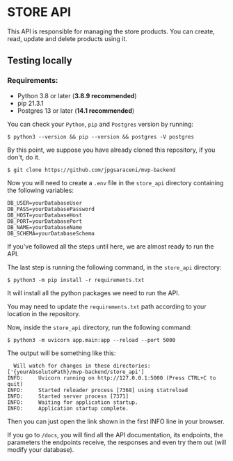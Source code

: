 # STORE API

This API is responsible for managing the store products.
You can create, read, update and delete products using it.

## Testing locally
### Requirements:
- Python 3.8 or later (**3.8.9 recommended**)
- pip 21.3.1
- Postgres 13 or later (**14.1 recommended**)

You can check your `Python`, `pip` and `Postgres` version by running:
```
$ python3 --version && pip --version && postgres -V postgres 
```

By this point, we suppose you have already cloned this repository, if you don't, do it.

```
$ git clone https://github.com/jpgsaraceni/mvp-backend
```

Now you will need to create a `.env` file in the `store_api` directory containing the following variables:
```
DB_USER=yourDatabaseUser
DB_PASS=yourDatabasePassword
DB_HOST=yourDatabaseHost
DB_PORT=yourDatabasePort
DB_NAME=yourDatabaseName
DB_SCHEMA=yourDatabaseSchema
```

If you've followed all the steps until here, we are almost ready to run the API.

The last step is running the following command, in the `store_api` directory:

```
$ python3 -m pip install -r requirements.txt
```

It will install all the python packages we need to run the API.

You may need to update the `requirements.txt` path according to your location in the repository.

Now, inside the `store_api` directory, run the following command:

```
$ python3 -m uvicorn app.main:app --reload --port 5000 
```

The output will be something like this:

```
  Will watch for changes in these directories: ['{yourAbsolutePath}/mvp-backend/store_api']
INFO:     Uvicorn running on http://127.0.0.1:5000 (Press CTRL+C to quit)
INFO:     Started reloader process [7368] using statreload
INFO:     Started server process [7371]
INFO:     Waiting for application startup.
INFO:     Application startup complete.
```

Then you can just open the link shown in the first INFO line in your browser.

If you go to `/docs`, you will find all the API documentation, its endpoints, the parameters the endpoints receive, the responses and even try them out (will modify your database).

